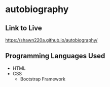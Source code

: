 # autobiography

## Link to Live

https://shawn220a.github.io/autobiography/

## Programming Languages Used

* HTML
* CSS
  * Bootstrap Framework